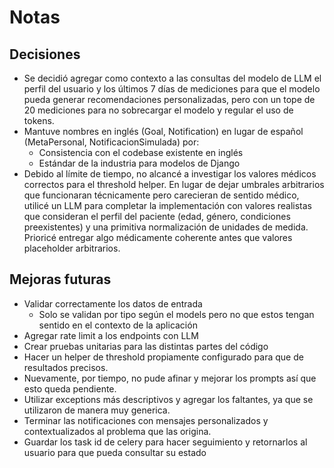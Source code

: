 # Notas

## Decisiones
- Se decidió agregar como contexto a las consultas del modelo de LLM el perfil del usuario y los últimos 7 días de mediciones para que el modelo pueda generar recomendaciones personalizadas, pero con un tope de 20 mediciones para no sobrecargar el modelo y regular el uso de tokens.
- Mantuve nombres en inglés (Goal, Notification) en lugar de español (MetaPersonal, NotificacionSimulada) por:
  - Consistencia con el codebase existente en inglés
  - Estándar de la industria para modelos de Django
- Debido al límite de tiempo, no alcancé a investigar los valores médicos correctos para el threshold helper. En lugar de dejar umbrales arbitrarios que funcionaran técnicamente pero carecieran de sentido médico, utilicé un LLM para completar la implementación con valores realistas que consideran el perfil del paciente (edad, género, condiciones preexistentes) y una primitiva normalización de unidades de medida. Prioricé entregar algo médicamente coherente antes que valores placeholder arbitrarios.


## Mejoras futuras
- Validar correctamente los datos de entrada
  - Solo se validan por tipo según el models pero no que estos tengan sentido en el contexto de la aplicación
- Agregar rate limit a los endpoints con LLM
- Crear pruebas unitarias para las distintas partes del código
- Hacer un helper de threshold propiamente configurado para que de resultados precisos.
- Nuevamente, por tiempo, no pude afinar y mejorar los prompts así que esto queda pendiente.
- Utilizar exceptions más descriptivos y agregar los faltantes, ya que se utilizaron de manera muy generica.
- Terminar las notificaciones con mensajes personalizados y contextualizados al problema que las origina.
- Guardar los task id de celery para hacer seguimiento y retornarlos al usuario para que pueda consultar su estado
